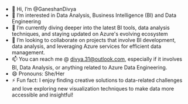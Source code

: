 - 👋 Hi, I’m @GaneshanDivya
- 👀 I’m interested in Data Analysis, Business Intelligence (BI) and Data Engineering
- 🌱 I’m currently diving deeper into the latest BI tools, data analysis techniques, and staying updated on Azure's evolving ecosystem
- 💞️ I’m looking to collaborate on projects that involve BI development, data analysis, and leveraging Azure services for efficient data management.
- 📫 You can reach me @ divya.31@outlook.com, especially if it involves BI, Data Analysis, or anything related to Azure Data Engineering.
- 😄 Pronouns: She/Her
- ⚡ Fun fact: I enjoy finding creative solutions to data-related challenges and love exploring new visualization techniques to make data more accessible and insightful!

<!---
GaneshanDivya/GaneshanDivya is a ✨ special ✨ repository because its `README.md` (this file) appears on your GitHub profile.
You can click the Preview link to take a look at your changes.
--->
